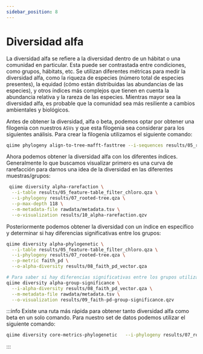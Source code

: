```yaml
---
sidebar_position: 8
---
```


# Diversidad alfa

La diversidad alfa se refiere a la diversidad dentro de un hábitat o una comunidad en particular. Esta puede ser contrastada entre condiciones, como grupos, hábitats, etc. Se utilizan diferentes métricas para medir la diversidad alfa, como la riqueza de especies (número total de especies presentes), la equidad (cómo están distribuidas las abundancias de las especies), y otros índices más complejos que tienen en cuenta la abundancia relativa y la rareza de las especies. Mientras mayor sea la diversidad alfa, es probable que la comunidad sea más resiliente a cambios ambientales y biológicos.

Antes de obtener la diversidad, alfa o beta, podemos optar por obtener una filogenia con nuestros `ASVs` y que esta filogenia sea considerar para los siguientes análisis. Para crear la filogenía utilizamos el siguiente comando:

```bash
qiime phylogeny align-to-tree-mafft-fasttree --i-sequences results/05_rep-seqs_filter_chloro.qza --o-alignment results/07_aligned-rep-seqs.qza --o-masked-alignment results/07_masked-aligned-rep-seqs.qza --o-tree results/07_unrooted-tree.qza --o-rooted-tree results/07_rooted-tree.qza --verbose
```

Ahora podemos obtener la diversidad alfa con los diferentes índices. Generalmente lo que buscamos visualizar primero es una curva de rarefacción para darnos una idea de la diversidad en las diferentes muestras/grupos:

```bash
 qiime diversity alpha-rarefaction \
  --i-table results/05_feature-table_filter_chloro.qza \
  --i-phylogeny results/07_rooted-tree.qza \
  --p-max-depth 118 \
  --m-metadata-file rawdata/metadata.tsv \
  --o-visualization results/10_alpha-rarefaction.qzv
```

Posteriormente podemos obtener la diversidad con un índice en específico y determinar si hay diferencias significativas entre los grupos:

```bash
qiime diversity alpha-phylogenetic \
  --i-table results/05_feature-table_filter_chloro.qza \
  --i-phylogeny results/07_rooted-tree.qza \
  --p-metric faith_pd \
  --o-alpha-diversity results/08_faith_pd_vector.qza

# Para saber si hay diferencias significativas entre los grupos utilizamos
qiime diversity alpha-group-significance \
  --i-alpha-diversity results/08_faith_pd_vector.qza \
  --m-metadata-file rawdata/metadata.tsv \
  --o-visualization results/09_faith-pd-group-significance.qzv
```

:::info
Existe una ruta más rápida para obtener tanto diversidad alfa como beta en un solo comando. Para nuestro set de datos podemos utilizar el siguiente comando:
```bash
qiime diversity core-metrics-phylogenetic   --i-phylogeny results/07_rooted-tree.qza  --i-table results/05_feature-table_filter_chloro.qza  --m-metadata-file rawdata/metadata.tsv   --output-dir results/13_core-metrics-results --p-sampling-depth 1000
```
:::